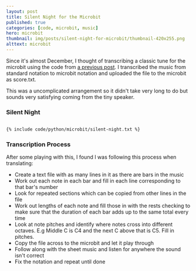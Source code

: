 ```yaml
---
layout: post
title: Silent Night for the Microbit
published: true
categories: [code, microbit, music]
hero: microbit
thumbnail: img/posts/silent-night-for-microbit/thumbnail-420x255.png
alttext: microbit
---
```


Since it's almost December, I thought of transcribing a classic tune for the microbit using the code 
from [a previous post](/2020-10-30-transcribing-sheetmusic-for-the-microbit.md). I transcribed the music from standard notation to microbit notation and uploaded the 
file to the microbit as score.txt.

This was a uncomplicated arrangement so it didn't take very long to do but sounds very satisfying coming from the 
tiny speaker.


### Silent Night

```txt

{% include code/python/microbit/silent-night.txt %}

```

### Transcription Process

After some playing with this, I found I was following this process when translating:

* Create a text file with as many lines in it as there are bars in the music
* Work out each note in each bar and fill in each line corresponding to that bar's number
* Look for repeated sections which can be copied from other lines in the file
* Work out lengths of each note and fill those in with the rests checking to make sure that 
the duration of each bar adds up to the same total every time
* Look at note pitches and identify where notes cross into different octaves. E.g Middle C is C4 and the next C 
above that is C5. Fill in pitches.
* Copy the file across to the microbit and let it play through
* Follow along with the sheet music and listen for anywhere the sound isn't correct
* Fix the notation and repeat until done
